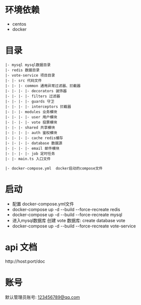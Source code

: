 # 环境依赖
- centos
- docker

# 目录
```
|- mysql mysql数据目录
|- redis 数据目录
|- vote-service 项目目录
|- |- src 代码文件
|- |- |- common 通用异常过滤器、拦截器
|- |- |- |- decorators 装饰器
|- |- |- |- filters 过滤器
|- |- |- |- guards 守卫
|- |- |- |- interceptors 拦截器
|- |- |- modules 业务模块
|- |- |- |- user 用户模块
|- |- |- |- vote 投票模块
|- |- |- shared 共享模块
|- |- |- |- auth 鉴权模块
|- |- |- |- cache redis缓存
|- |- |- |- database 数据源
|- |- |- |- email 邮件模块
|- |- |- |- job 定时任务
|- |- main.ts 入口文件
 
|- docker-compose.yml  docker启动的compose文件
```

# 启动
- 配置 docker-compose.yml文件
- docker-compose up -d --build --force-recreate redis
- docker-compose up -d --build --force-recreate mysql
- 进入mysql数据库 创建 vote 数据库: create database vote 
- docker-compose up -d --build --force-recreate vote-service

# api 文档
http://host:port/doc

# 账号

默认管理员账号: 123456789@qq.com
